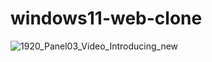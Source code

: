 # windows11-web-clone

![1920_Panel03_Video_Introducing_new](https://user-images.githubusercontent.com/40804626/123779014-59c81400-d8ef-11eb-8b9e-7da728a604db.jpg)
